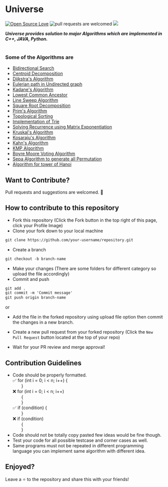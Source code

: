 # Universe <br>
[![Open Source Love](https://badges.frapsoft.com/os/v1/open-source.svg?v=103)](https://github.com/ellerbrock/open-source-badges/)  <img src="https://img.shields.io/badge/Pull Requests%20Welcomed-red.svg?style=flat-square" alt="pull requests are welcomed">  <img src="https://img.shields.io/badge/Language-C++%20Python%20JAVA-blue">

***Universe provides solution to major Algorithms which are implemented in C++, JAVA, Python.***
<br> <br>
### Some of the Algorithms are
<ul>
  <li> <a href="CPP/Algorithm/Bidirectional Search.cpp"> Bidirectional Search </a> </li>
  <li> <a href="CPP/Algorithm/Centroid Decomposition.cpp"> Centroid Decomposition </a> </li>
  <li> <a href="CPP/Algorithm/Dijkstra's Algorithm.cpp"> Dijkstra's Algorithm </a> </li>
  <li> <a href="CPP/Algorithm/Eulerian Path in Undirected Graph.cpp"> Eulerian path in Undirected graph </a> </li>
  <li> <a href="CPP/Algorithm/Kadane's Algorithm.cpp"> Kadane's Algorithm </a> </li>
  <li> <a href="CPP/Algorithm/LCA.cpp"> Lowest Common Ancestor </a> </li>
  <li> <a href="CPP/Algorithm/Sweep Line.cpp"> Line Sweep Algorithm </a> </li>
  <li> <a href="CPP/Algorithm/Squareroot Decomposition.cpp"> Square Root Decomposition </a> </li>
  <li> <a href="CPP/Algorithm/Prim's Algorithm.cpp"> Prim's Algorithm </a> </li>
  <li> <a href="CPP/Algorithm/Topological Sort Using Dfs.cpp"> Topological Sorting </a> </li>
  <li> <a href="CPP/Data Structure/Trie.cpp"> Implementation of Trie </a> </li>
  <li> <a href="CPP/Maths/Matrix Exponentiation.cpp"> Solving Recurrence using Matrix Exponentiation </a> </li>
  <li> <a href="CPP/Algorithm/Kruskal's Algorithm.cpp"> Kruskal's Algorithm </a> </li>
  <li> <a href="CPP/Algorithm/Kosaraju's Algorithm.cpp"> Kosaraju's Algorithm </a> </li>
  <li> <a href="CPP/Algorithm/Kahn's Algorithm.cpp"> Kahn's Algorithm </a> </li>
  <li> <a href="CPP/Algorithm/KMP Algorithm.cpp"> KMP Algorithm </a> </li>
  <li> <a href="CPP/Algorithm/Moore's Voting Algorithm.cpp"> Boyre Moore Voting Algorithm </a> </li>
  <li> <a href="CPP/Algorithm/Sepa Algorithm.cpp"> Sepa Algorithm to generate all Permutation </a> </li>
  <li> <a href="CPP/Algorithm/tower_of_hanoi.cpp">Algorithm for tower of Hanoi</a></li>
</ul>

## Want to Contribute?

Pull requests and suggestions are welcomed. :rocket:

## How to contribute to this repository

* Fork this repository (Click the Fork button in the top right of this page, click your Profile Image)
* Clone your fork down to your local machine

```markdown
git clone https://github.com/your-username/repository.git
```

* Create a branch

```markdown
git checkout -b branch-name
```

* Make your changes (There are some folders for different category so upload the file accordingly)
* Commit and push

```markdown
git add .
git commit -m 'Commit message'
git push origin branch-name
```
or
* Add the file in the forked repository using upload file option then commit the changes in a new branch. 

* Create a new pull request from your forked repository (Click the `New Pull Request` button located at the top of your repo)
* Wait for your PR review and merge approval!

## Contribution Guidelines

* Code should be properly formatted.
  <br>
  :white_check_mark: for (int i = 0; i < n; i++) {<br> &nbsp; &nbsp; &nbsp; &nbsp;}
  <br>
  :x: for (int i = 0; i < n; i++) <br> &nbsp; &nbsp; &nbsp; &nbsp;{<br> &nbsp; &nbsp; &nbsp; &nbsp;}
  <br>
  :white_check_mark: if (condition) {<br> &nbsp; &nbsp; &nbsp; &nbsp;}
  <br> 
   :x: if (condition) <br> &nbsp; &nbsp; &nbsp; &nbsp;{<br> &nbsp; &nbsp; &nbsp; &nbsp;}
  <br> 
* Code should not be totally copy pasted few ideas would be fine though.
* Test your code for all possible testcase and corner cases as well.
* Same programs must not be repeated in different programming language you can implement same algorithm with different idea.

## Enjoyed? 

Leave a :star: to the repository and share this with your friends!
